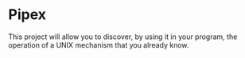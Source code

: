 # Pipex
This project will allow you to discover, by using it in your program, the operation of a UNIX mechanism that you already know.
